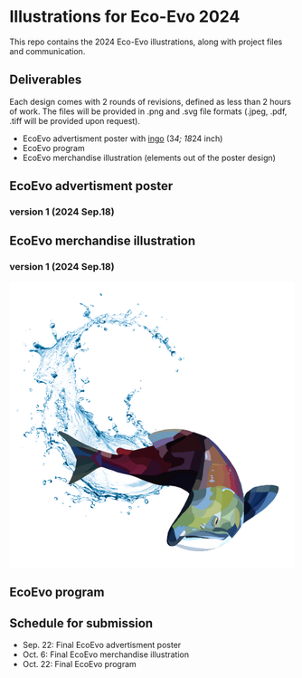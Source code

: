 # Illustrations for Eco-Evo 2024
This repo contains the 2024 Eco-Evo illustrations, along with project files and communication.

## Deliverables

Each design comes with 2 rounds of revisions, defined as less than 2 hours of work. The files will be provided in .png and .svg file formats (.jpeg, .pdf, .tiff will be provided upon request).
- EcoEvo advertisment poster with [ingo](./docs/EcoEvo_advertisment_poster_text.md) (3*4; 18*24 inch)
- EcoEvo program
- EcoEvo merchandise illustration (elements out of the poster design)


## EcoEvo advertisment poster

### version 1 (2024 Sep.18)


## EcoEvo merchandise illustration

### version 1 (2024 Sep.18)

![](/docs/product/merchandise_v1_2.png)


## EcoEvo program

## Schedule for submission
- Sep. 22: Final EcoEvo advertisment poster
- Oct. 6: Final EcoEvo merchandise illustration
- Oct. 22: Final EcoEvo program

